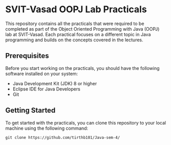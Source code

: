 # SVIT-Vasad OOPJ Lab Practicals

This repository contains all the practicals that were required to be completed as part of the Object Oriented Programming with Java (OOPJ) lab at SVIT-Vasad. Each practical focuses on a different topic in Java programming and builds on the concepts covered in the lectures.

## Prerequisites

Before you start working on the practicals, you should have the following software installed on your system:

- Java Development Kit (JDK) 8 or higher
- Eclipse IDE for Java Developers
- Git

## Getting Started

To get started with the practicals, you can clone this repository to your local machine using the following command:

```
git clone https://github.com/tirthb101/Java-sem-4/
```
